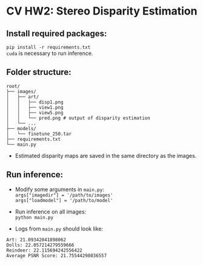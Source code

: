 # CV HW2: Stereo Disparity Estimation

## Install required packages:  
`pip install -r requirements.txt`  
`cuda` is necessary to run inference.

## Folder structure:
```
root/
├── images/
│   ├── art/
│   │   ├── disp1.png
│   │   ├── view1.png
│   │   ├── view5.png
│   │   └── pred.png # output of disparity estimation
│   └── ...
├── models/
│   └── finetune_250.tar
├── requirements.txt
└── main.py
```
- Estimated disparity maps are saved in the same directory as the images.  

## Run inference:  
- Modify some arguments in `main.py`:  
`args["imagedir"] = '/path/to/images'`  
`args["loadmodel"] = '/path/to/model'`  

- Run inference on all images:  
`python main.py`  

- Logs from `main.py` should look like:
```
Art: 21.09342041898062
Dolls: 22.057214279559666
Reindeer: 22.115694242556422
Average PSNR Score: 21.75544298036557
```